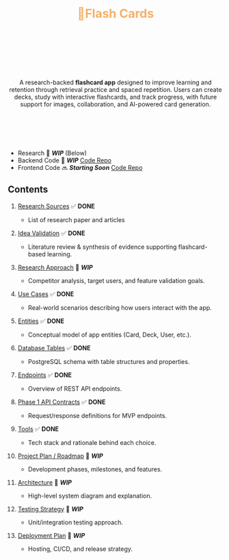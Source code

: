 <h1 align="center" style="color:#F7B168;"><br><br>🎴Flash Cards<br><br><br></h1>

<br><br>

<p align="center">A research-backed <b>flashcard app</b> designed to improve learning and retention through retrieval practice and spaced repetition. Users can create decks, study with interactive flashcards, and track progress, with future support for images, collaboration, and AI-powered card generation.</p>

<br><br>
-----



-  Research 🚧 ***WIP*** (Below)
-  Backend Code 🚧 ***WIP*** [Code Repo]()
-  Frontend Code 🔜 ***Starting Soon*** [Code Repo]()

<!-- ### Expected Features:
-   Create a list of cards that will have 2 sides. Side 1 will have teh topic and the other side will have the explanation.
-   User can enter these details.
-   During revision, this will be shown as a stack. User will be able to see one card at a time and will swipe it to see the next card
-   For each card there will be 3 options:
    -   Got it: Send teh card at the end of the stack 
    -   Almost: Send the card in middle
    -   Again: Send the card in the middle of top and mid card

-   Edit and delete options for each card.
-   Edit shuffle and delete options for each deck.
-   Fullscreen mode when flashcard starts

#### Storage and Authentication
-   Store at local storage
-   Cloud storage if user signs up -->


## Contents

1. [Research Sources](docs/1_research_sources.md)  ✅ **DONE** 
   - List of research paper and articles

2. [Idea Validation](docs/2_idea_validation.md)  ✅ **DONE**
   - Literature review & synthesis of evidence supporting flashcard-based learning.  

3. [Research Approach](docs/3_research_approach.md)  🚧 ***WIP***
   - Competitor analysis, target users, and feature validation goals.  

4. [Use Cases](docs/4_use_cases.md)  ✅ **DONE**
   - Real-world scenarios describing how users interact with the app.  

5. [Entities](docs/5_entities.md)  ✅ **DONE**
   - Conceptual model of app entities (Card, Deck, User, etc.).  

6. [Database Tables](docs/6_db_tables.md)  ✅ **DONE**
   - PostgreSQL schema with table structures and properties.  

7. [Endpoints](docs/7_endpoints.md)  ✅ **DONE**
   - Overview of REST API endpoints.  

8. [Phase 1 API Contracts](docs/8_p1_api_contracts.md)  ✅ **DONE**
   - Request/response definitions for MVP endpoints.  

9. [Tools](docs/9_tools.md)  ✅ **DONE**
   - Tech stack and rationale behind each choice.  

10. [Project Plan / Roadmap](docs/10_project_plan.md)  🚧 ***WIP***
    - Development phases, milestones, and features.  

11. [Architecture](docs/11_architecture.md)  🚧 ***WIP***
    - High-level system diagram and explanation.  

12. [Testing Strategy](docs/12_testing_strategy.md)  🚧 ***WIP***
    - Unit/integration testing approach.  

13. [Deployment Plan](docs/13_deployment_plan.md)  🚧 ***WIP***
    - Hosting, CI/CD, and release strategy.  
